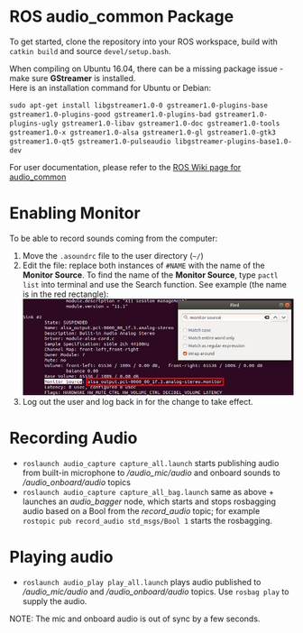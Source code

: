 # ROS audio\_common Package

To get started, clone the repository into your ROS workspace, build with `catkin build` and source `devel/setup.bash`.

When compiling on Ubuntu 16.04, there can be a missing package issue - make sure **GStreamer** is installed.  
Here is an installation command for Ubuntu or Debian:  
```
sudo apt-get install libgstreamer1.0-0 gstreamer1.0-plugins-base gstreamer1.0-plugins-good gstreamer1.0-plugins-bad gstreamer1.0-plugins-ugly gstreamer1.0-libav gstreamer1.0-doc gstreamer1.0-tools gstreamer1.0-x gstreamer1.0-alsa gstreamer1.0-gl gstreamer1.0-gtk3 gstreamer1.0-qt5 gstreamer1.0-pulseaudio libgstreamer-plugins-base1.0-dev
```

For user documentation, please refer to the [ROS Wiki page for audio\_common](http://wiki.ros.org/audio_common)

# Enabling Monitor

To be able to record sounds coming from the computer:  
1. Move the `.asoundrc` file to the user directory (`~/`)
2. Edit the file: replace both instances of `#NAME` with the name of the **Monitor Source**. To find the name of the **Monitor Source**, type `pactl list` into terminal and use the Search function. See example (the name is in the red rectangle):
![monitor](/monitor.png)
3. Log out the user and log back in for the change to take effect.

# Recording Audio

- `roslaunch audio_capture capture_all.launch` starts publishing audio from built-in microphone to */audio_mic/audio* and onboard sounds to */audio_onboard/audio* topics
- `roslaunch audio_capture capture_all_bag.launch` same as above + launches an *audio_bagger* node, which starts and stops rosbagging audio based on a Bool from the *record_audio* topic; for example `rostopic pub record_audio std_msgs/Bool 1` starts the rosbagging.

# Playing audio

- `roslaunch audio_play play_all.launch` plays audio published to */audio_mic/audio* and */audio_onboard/audio* topics. Use `rosbag play` to supply the audio.

NOTE: The mic and onboard audio is out of sync by a few seconds.

